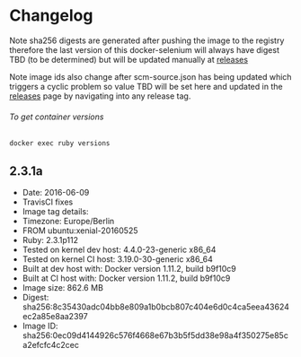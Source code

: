 # Changelog

Note sha256 digests are generated after pushing the image to the registry therefore the last version of this docker-selenium will always have digest TBD (to be determined) but will be updated manually at [releases][]

Note image ids also change after scm-source.json has being updated which triggers a cyclic problem so value TBD will be set here and updated in the [releases][] page by navigating into any release tag.

###### To get container versions
    docker exec ruby versions

## 2.3.1a
 + Date: 2016-06-09
 + TravisCI fixes
 + Image tag details:
  + Timezone: Europe/Berlin
  + FROM ubuntu:xenial-20160525
  + Ruby: 2.3.1p112
  + Tested on kernel dev host: 4.4.0-23-generic x86_64
  + Tested on kernel CI  host: 3.19.0-30-generic x86_64
  + Built at dev host with: Docker version 1.11.2, build b9f10c9
  + Built at CI  host with: Docker version 1.11.2, build b9f10c9
  + Image size: 862.6 MB
  + Digest: sha256:8c35430adc04bb8e809a1b0bcb807c404e6d0c4ca5eea43624ec2a85e8aa2397
  + Image ID: sha256:0ec09d4144926c576f4668e67b3b5f5dd38e98a4f350275e85ca2efcfc4c2cec


[releases]: https://github.com/elgalu/docker-ruby/releases/
